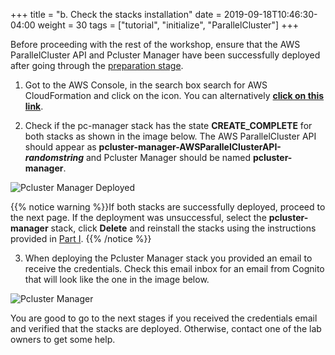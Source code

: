 +++
title = "b. Check the stacks installation"
date = 2019-09-18T10:46:30-04:00
weight = 30
tags = ["tutorial", "initialize", "ParallelCluster"]
+++


Before proceeding with the rest of the workshop, ensure that the AWS ParallelCluster API and Pcluster Manager have been successfully deployed after going through the [preparation stage](/02-aws-getting-started/04-pcluster-stacks.html).

1. Got to the AWS Console, in the search box search for AWS CloudFormation and click on the icon. You can alternatively [**click on this link**](https://console.aws.amazon.com/cloudformation/home).

2. Check if the pc-manager stack has the state **CREATE_COMPLETE** for both stacks as shown in the image below. The AWS ParallelCluster API should appear as **pcluster-manager-AWSParallelClusterAPI-*randomstring*** and Pcluster Manager should be named **pcluster-manager**.

![Pcluster Manager Deployed](/images/hpc-aws-parallelcluster-workshop/pcmanager-deployed.png)

{{% notice warning %}}If both stacks are successfully deployed, proceed to the next page. If the deployment was unsuccessful, select the **pcluster-manager** stack, click **Delete** and reinstall the stacks using the instructions provided in [Part I](/02-aws-getting-started/04-pcluster-stacks.html).
{{% /notice %}}

3. When deploying the Pcluster Manager stack you provided an email to receive the credentials. Check this email inbox for an email from Cognito that will look like the one in the image below.

![Pcluster Manager](/images/hpc-aws-parallelcluster-workshop/pcm-email.png)


You are good to go to the next stages if you received the credentials email and verified that the stacks are deployed. Otherwise, contact one of the lab owners to get some help.
